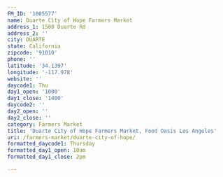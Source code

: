 ```yaml
---
FM_ID: '1005577'
name: Duarte City of Hope Farmers Market
address_1: 1500 Duarte Rd
address_2: ''
city: DUARTE
state: California
zipcode: '91010'
phone: ''
latitude: '34.1397'
longitude: '-117.978'
website: ''
daycode1: Thu
day1_open: '1000'
day1_close: '1400'
daycode2: ''
day2_open: ''
day2_close: ''
category: Farmers Market
title: 'Duarte City of Hope Farmers Market, Food Oasis Los Angeles'
uri: /farmers-market/duarte-city-of-hope/
formatted_daycode1: Thursday
formatted_day1_open: 10am
formatted_day1_close: 2pm

---
```

